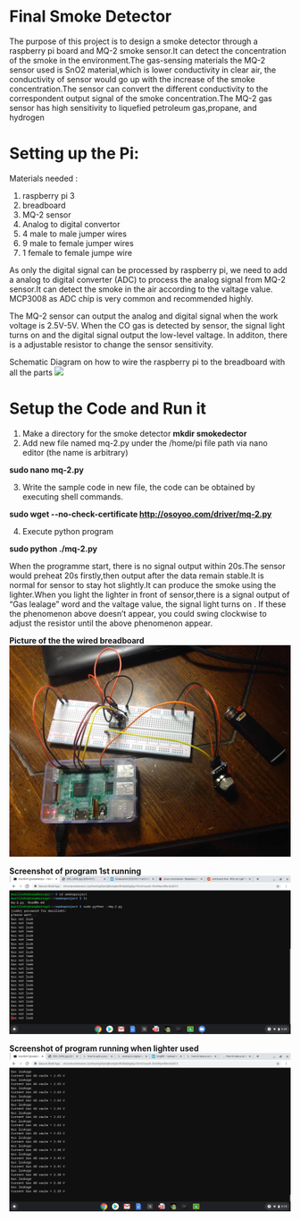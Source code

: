 # Final Smoke Detector

The purpose of this project is to design a smoke detector through a raspberry pi board and MQ-2 smoke sensor.It can detect the concentration of the smoke in the environment.The gas-sensing materials the MQ-2 sensor used is SnO2 material,which is lower conductivity in clear air, the conductivity of sensor would go up with the increase of the smoke concentration.The sensor can convert the different conductivity to the correspondent output signal of the smoke concentration.The MQ-2 gas sensor has high sensitivity to liquefied petroleum gas,propane, and hydrogen



# Setting up the Pi:

Materials needed :
1) raspberry pi 3
2) breadboard
3) MQ-2 sensor
4) Analog to digital convertor
5) 4 male to male jumper wires
6) 9 male to female jumper wires
7) 1 female to female jumpe wire 

As only the digital signal can be processed by raspberry pi, we need to add a analog to digital converter (ADC) to process the analog signal from MQ-2 sensor.It can detect the smoke in the air according to the valtage value. MCP3008 as ADC chip is very common and recommended highly.

The MQ-2 sensor can output the analog and digital signal when the work voltage is 2.5V-5V. When the CO gas is detected by sensor, the signal light turns on and the digital signal output the low-level valtage. In additon, there is a adjustable resistor to change the sensor sensitivity.

Schematic Diagram on how to wire the raspberry pi  to the breadboard with all the parts
![](http://osoyoo.com/wp-content/uploads/2017/03/mq-2.png)

# Setup the Code and Run it
1) Make a directory for the smoke detector
**mkdir smokedector**
2) Add new file named mq-2.py under the /home/pi file path via nano editor (the name is arbitrary)

**sudo nano mq-2.py**

3) Write the sample code in new file, the code can be obtained by executing shell commands.

**sudo wget --no-check-certificate   http://osoyoo.com/driver/mq-2.py**

4) Execute python program

**sudo python ./mq-2.py**


When the programme start, there is no signal output within 20s.The sensor would preheat 20s firstly,then output after the data remain stable.It is normal for sensor to stay hot slightly.It can produce the smoke using the lighter.When you light the lighter in front of sensor,there is a signal output of “Gas lealage” word and the valtage value, the signal light turns on . If these the phenomenon above doesn’t appear, you could swing clockwise to adjust the resistor until the above phenomenon appear.

**Picture of the the wired breadboard**
![](images/breadboardwiring.jpg)

**Screenshot of program 1st running**
![](images/BeforeLighterislit.png)

**Screenshot of program running when lighter used**
![](images/SmokeAfterlit.png)

